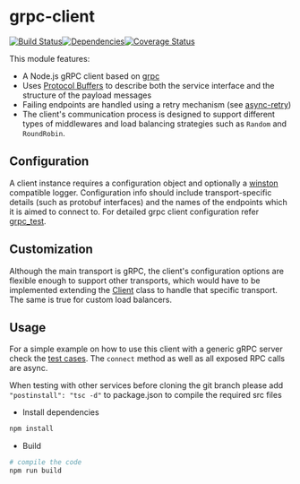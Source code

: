 # grpc-client
<img src="http://img.shields.io/npm/v/%40restorecommerce%2Fkafka%2Dclient.svg?style=flat-square" alt="">[![Build Status][build]](https://travis-ci.org/restorecommerce/grpc-client?branch=master)[![Dependencies][depend]](https://david-dm.org/restorecommerce/grpc-client)[![Coverage Status][cover]](https://coveralls.io/github/restorecommerce/grpc-client?branch=master)

[version]: http://img.shields.io/npm/v/grpc-client.svg?style=flat-square
[build]: http://img.shields.io/travis/restorecommerce/grpc-client/master.svg?style=flat-square
[depend]: https://img.shields.io/david/restorecommerce/grpc-client.svg?style=flat-square
[cover]: http://img.shields.io/coveralls/restorecommerce/grpc-client/master.svg?style=flat-square

This module features:

* A Node.js gRPC client based on [grpc](https://github.com/grpc/grpc)
* Uses [Protocol Buffers](https://developers.google.com/protocol-buffers)
to describe both the service interface and the structure of the payload messages
* Failing endpoints are handled using a retry mechanism (see [async-retry](https://github.com/zeit/async-retry))
* The client's communication process is designed to support different types of middlewares and load balancing strategies such as `Random` and `RoundRobin`.

## Configuration

A client instance requires a configuration object and optionally a [winston](https://github.com/winstonjs/winston) compatible logger. Configuration info should include transport-specific details (such as protobuf interfaces) and the names of the endpoints which it is aimed to connect to. For detailed grpc client configuration refer [grpc_test](./test/grpc_test.ts).

## Customization

Although the main transport is gRPC, the client's configuration options are flexible enough to support other transports, which would have to be implemented extending the [Client](https://github.com/restorecommerce/grpc-client/blob/master/src/microservice/client.ts) class to handle that specific transport. The same is true for custom load balancers.

## Usage

For a simple example on how to use this client with a generic gRPC server check the [test cases](https://github.com/restorecommerce/grpc-client/tree/master/test). The `connect` method as well as all exposed RPC calls are async.

When testing with other services before cloning the git branch please add `"postinstall": "tsc -d"` to package.json to compile the required src files

- Install dependencies

```sh
npm install
```

- Build

```sh
# compile the code
npm run build
```
